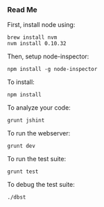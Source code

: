 ### Read Me

First, install node using:

    brew install nvm
    nvm install 0.10.32

Then, setup node-inspector:

    npm install -g node-inspector

To install:

    npm install

To analyze your code:

    grunt jshint

To run the webserver:

    grunt dev

To run the test suite:

    grunt test

To debug the test suite:

    ./dbst
